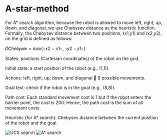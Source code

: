 # A-star-method


For A* search algorithm, because the robot is allowed to move left, right, up, down, and diagonal, we use
Chebysev distance as the heuristic function. Formally, the Chebysev distance between two positions, (x1,y1)
and (x2,y2), on the grid is defined as follows:

𝐷𝐶ℎ𝑒𝑏𝑦𝑠𝑒𝑣 = 𝑚𝑎𝑥(⌈𝑥2 − 𝑥1⌉, ⌈𝑦2 − 𝑦1⌉)


States: positions (Cartesian coordinates) of the robot on the grid.

Initial state: a start position of the robot (e.g., (1,1)).

Actions: left, right, up, down, and diagonal  8 possible movements.

Goal test: check if the robot is in the goal (e.g., (8,8)).

Path cost: Each standard movement cost is 1 but if the robot enters the barrier point, the cost is 200. Hence, the path cost is the sum of all movement costs.

Heuristic (for A* search): Chebysev distance between the current position of the robot and the goal.

![UCS search](https://user-images.githubusercontent.com/53122798/192971488-568112f3-5b35-4fe2-a3cb-fef6027908fe.png)
![A* search](https://user-images.githubusercontent.com/53122798/192971624-946b09b2-75b8-4a41-bc40-e98d15a8d449.png)

